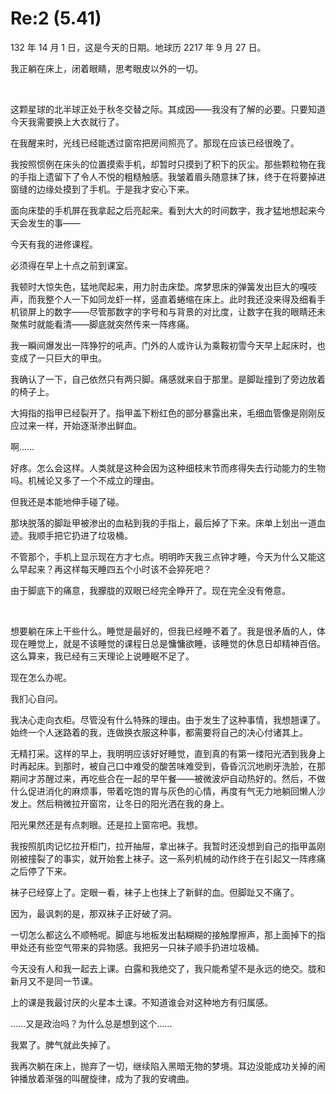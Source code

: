 # Re:2 (5.41)
<p>132 年 14 月 1 日，这是今天的日期。地球历 2217 年 9 月 27 日。</p>
<p>我正躺在床上，闭着眼睛，思考眼皮以外的一切。</p>
<br>
<p>这颗星球的北半球正处于秋冬交替之际。其成因——我没有了解的必要。只要知道今天我需要换上大衣就行了。</p>
<p>在我醒来时，光线已经能透过窗帘把房间照亮了。那现在应该已经很晚了。</p>
<p>我按照惯例在床头的位置摸索手机，却暂时只摸到了积下的灰尘。那些颗粒物在我的手指上遗留下了令人不悦的粗糙触感。我皱着眉头随意抹了抹，终于在将要掉进窗缝的边缘处摸到了手机。于是我才安心下来。</p>
<p>面向床垫的手机屏在我拿起之后亮起来。看到大大的时间数字，我才猛地想起来今天会发生的事——</p>
<p>今天有我的进修课程。</p>
<p>必须得在早上十点之前到课室。</p>
<p>我顿时大惊失色，猛地爬起来，用力肘击床垫。席梦思床的弹簧发出巨大的嘎吱声，而我整个人一下如同龙虾一样，竖直着蜷缩在床上。此时我还没来得及细看手机锁屏上的数字——尽管那数字的字号和与背景的对比度，让数字在我的眼睛还未聚焦时就能看清——脚底就突然传来一阵疼痛。</p>
<p>我一瞬间爆发出一阵狰狞的吼声。门外的人或许认为乘鞍初雪今天早上起床时，也变成了一只巨大的甲虫。</p>
<p>我确认了一下，自己依然只有两只脚。痛感就来自于那里。是脚趾撞到了旁边放着的椅子上。</p>
<p>大拇指的指甲已经裂开了。指甲盖下粉红色的部分暴露出来，毛细血管像是刚刚反应过来一样，开始逐渐渗出鲜血。</p>
<p>啊……</p>
<p>好疼。怎么会这样。人类就是这种会因为这种细枝末节而疼得失去行动能力的生物吗。机械论又多了一个不成立的理由。</p>
<p>但我还是本能地伸手碰了碰。</p>
<p>那块脱落的脚趾甲被渗出的血粘到我的手指上，最后掉了下来。床单上划出一道血迹。我顺手把它扔进了垃圾桶。</p>
<p>不管那个，手机上显示现在方才七点。明明昨天我三点钟才睡，今天为什么又能这么早起来？再这样每天睡四五个小时该不会猝死吧？</p>
<p>由于脚底下的痛意，我朦胧的双眼已经完全睁开了。现在完全没有倦意。</p>
<br>
<p>想要躺在床上干些什么。睡觉是最好的，但我已经睡不着了。我是很矛盾的人，体现在睡觉上，就是不该睡觉的课程日总是慵慵欲睡，该睡觉的休息日却精神百倍。这么算来，我已经有三天理论上说睡眠不足了。</p>
<p>现在怎么办呢。</p>
<p>我扪心自问。</p>
<p>我决心走向衣柜。尽管没有什么特殊的理由。由于发生了这种事情，我想翘课了。始终一个人迷路着的我，连做换衣服这种事，都需要将自己的决心付诸其上。</p>
<p>无精打采。这样的早上，我明明应该好好睡觉，直到真的有第一缕阳光洒到我身上时再起床。到那时，被自己口中难受的酸苦味难受到，昏昏沉沉地刷牙洗脸，在那期间才苏醒过来，再吃些合在一起的早午餐——被微波炉自动热好的。然后，不做什么促进消化的麻烦事，带着吃饱的胃与灰色的心情，再度有气无力地躺回懒人沙发上。然后稍微拉开窗帘，让冬日的阳光洒在我的身上。</p>
<p>阳光果然还是有点刺眼。还是拉上窗帘吧。我想。</p>
<p>我按照肌肉记忆拉开柜门，拉开抽屉，拿出袜子。我暂时还没想到自己的指甲盖刚刚被撞裂了的事实，就开始套上袜子。这一系列机械的动作终于在引起又一阵疼痛之后停了下来。</p>
<p>袜子已经穿上了。定眼一看，袜子上也抹上了新鲜的血。但脚趾又不痛了。</p>
<p>因为，最讽刺的是，那双袜子正好破了洞。</p>
<p>一切怎么都这么不顺畅呢。脚底与地板发出黏糊糊的接触摩擦声，那上面掉下的指甲处还有些空气带来的异物感。我把另一只袜子顺手扔进垃圾桶。</p>
<p>今天没有人和我一起去上课。白露和我绝交了，我只能希望不是永远的绝交。胧和新月又不是同一节课。</p>
<p>上的课是我最讨厌的火星本土课。不知道谁会对这种地方有归属感。</p>
<p>……又是政治吗？为什么总是想到这个……</p>
<p>我累了。脾气就此失掉了。</p>
<p>我再次躺在床上，抛弃了一切，继续陷入黑暗无物的梦境。耳边没能成功关掉的闹钟播放着渐强的叫醒旋律，成为了我的安魂曲。</p>